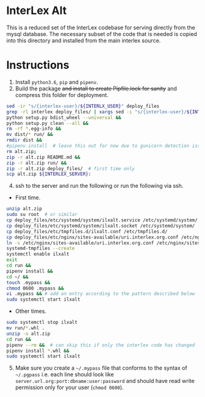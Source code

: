 # InterLex Alt
This is a reduced set of the InterLex codebase for serving directly
from the mysql database. The necessary subset of the code that is needed
is copied into this directory and installed from the main interlex source.

# Instructions
1. Install `python3.6`, `pip` and `pipenv`.
2. Build the package ~~and install to create Pipfile.lock for sanity~~
and compress this folder for deployment.
```bash
sed -ir "s/{interlex-user}/${INTERLX_USER}" deploy_files
grep -rl interlex deploy_files/ | xargs sed -i "s/{interlex-user}/${INTERLEX_USER}/g"
python setup.py bdist_wheel --universal &&
python setup.py clean --all &&
rm -rf *.egg-info &&
mv dist/* run/ &&
rmdir dist &&
#pipenv install  # leave this out for now due to gunicorn detection issues
rm alt.zip;
zip -r alt.zip README.md &&
zip -r alt.zip run/ &&
zip -r alt.zip deploy_files/  # first time only
scp alt.zip ${INTERLEX_SERVER}:
```
4. ssh to the server and run the following or run the following via ssh.
* First time.
```bash
unzip alt.zip
sudo su root  # or similar
cp deploy_files/etc/systemd/system/ilxalt.service /etc/systemd/system/
cp deploy_files/etc/systemd/system/ilxalt.socket /etc/systemd/system/
cp deploy_files/etc/tmpfiles.d/ilxalt.conf /etc/tmpfiles.d/
cp deploy_files/etc/nginx/sites-available/uri.interlex.org.conf /etc/nginx/sites-available/ # carful here
ln -s /etc/nginx/sites-available/uri.interlex.org.conf /etc/nginx/sites-enabled/uri.interlex.org.conf
systemd-tmpfiles --create
systemctl enable ilxalt
exit
cd run &&
pipenv install &&
cd ~/ &&
touch .mypass &&
chmod 0600 .mypass &&
vi .mypass && # add an entry according to the pattern described below
sudo systemctl start ilxalt
```
* Other times.
```bash
sudo systemctl stop ilxalt
mv run/*.whl .
unzip -o alt.zip
cd run &&
pipenv --rm &&  # can skip this if only the interlex code has changed
pipenv install *.whl &&
sudo systemctl start ilxalt
```
5. Make sure you create a `~/.mypass` file that conforms to the syntax of `~/.pgpass`
i.e. each line should look like `server.url.org:port:dbname:user:password` and should
have read write permission only for your user (`chmod 0600`).
